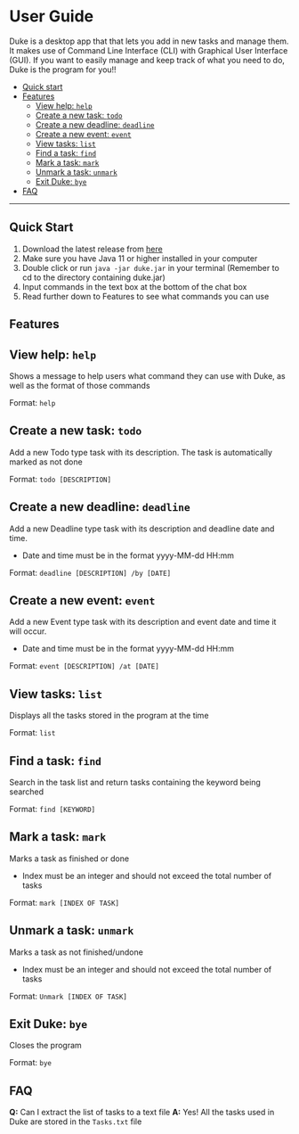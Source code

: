 # User Guide

Duke is a desktop app that that lets you add in new tasks and manage them. It makes 
use of Command Line Interface (CLI) with Graphical User Interface (GUI). If you want to easily
manage and keep track of what you need to do, Duke is the program for you!!
- [Quick start](#quick-start) 
- [Features](#features)
   - [View help: `help`](#view-help-help)
   - [Create a new task: `todo`](#create-a-new-task-todo)
   - [Create a new deadline: `deadline`](#create-a-new-deadline-deadline)
   - [Create a new event: `event`](#create-a-new-event-event)
   - [View tasks: `list`](#view-tasks-list)
   - [Find a task: `find`](#find-a-task-find)
   - [Mark a task: `mark`](#mark-a-task-mark)
   - [Unmark a task: `unmark`](#unmark-a-task-unmark)
   - [Exit Duke: `bye`](#exit-duke-bye)
- [FAQ](#faq)

-------------------------------------------

## Quick Start

1. Download the latest release from [here]()
2. Make sure you have Java 11 or higher installed in your computer
3. Double click or run `java -jar duke.jar` in your terminal (Remember to cd to the directory containing duke.jar)
4. Input commands in the text box at the bottom of the chat box
5. Read further down to Features to see what commands you can use

## Features 

## View help: `help`

Shows a message to help users what command they can use with Duke, as well as the format of those commands

Format: `help`

## Create a new task: `todo`

Add a new Todo type task with its description. The task is automatically marked as not done

Format: `todo [DESCRIPTION]`

## Create a new deadline: `deadline`

Add a new Deadline type task with its description and deadline date and time.
- Date and time must be in the format yyyy-MM-dd HH:mm

Format: `deadline [DESCRIPTION] /by [DATE]`
## Create a new event: `event`

Add a new Event type task with its description and event date and time it will occur.
- Date and time must be in the format yyyy-MM-dd HH:mm

Format: `event [DESCRIPTION] /at [DATE]`

## View tasks: `list`

Displays all the tasks stored in the program at the time

Format: `list`

## Find a task: `find`

Search in the task list and return tasks containing the keyword being searched

Format: `find [KEYWORD]`

## Mark a task: `mark`

Marks a task as finished or done
- Index must be an integer and should not exceed the total number of tasks

Format: `mark [INDEX OF TASK]`

## Unmark a task: `unmark`

Marks a task as not finished/undone
- Index must be an integer and should not exceed the total number of tasks

Format: `Unmark [INDEX OF TASK]`

## Exit Duke: `bye`

Closes the program

Format: `bye`

## FAQ
**Q:** Can I extract the list of tasks to a text file
**A:** Yes! All the tasks used in Duke are stored in the `Tasks.txt` file


